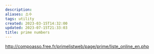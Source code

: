 ```yaml
---
description:
aliases: 소수 
tags: utility
created: 2023-03-15T14:32:00
updated: 2023-07-15T21:33:03
title: prime numbers
---
```

http://compoasso.free.fr/primelistweb/page/prime/liste_online_en.php
